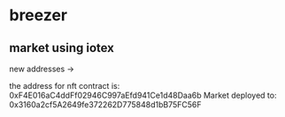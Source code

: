 # breezer



## market using iotex

new addresses ->

the address for nft contract is: 0xF4E016aC4ddFf02946C997aEfd941Ce1d48Daa6b
Market deployed to: 0x3160a2cf5A2649fe372262D775848d1bB75FC56F